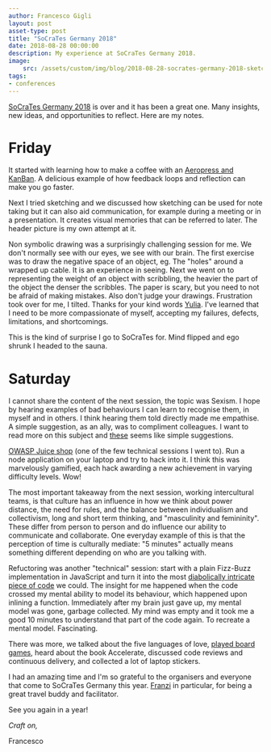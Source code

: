 ```yaml
---
author: Francesco Gigli
layout: post
asset-type: post
title: "SoCraTes Germany 2018"
date: 2018-08-28 00:00:00
description: My experience at SoCraTes Germany 2018.
image:
    src: /assets/custom/img/blog/2018-08-28-socrates-germany-2018-sketchnote.jpg
tags:
- conferences
---
```

[SoCraTes Germany 2018](https://www.socrates-conference.de) is over and it has been a great one. Many insights, new ideas, and opportunities to reflect. Here are my notes.

# Friday

It started with learning how to make a coffee with an [Aeropress and KanBan](https://twitter.com/AnnNat/status/1033015354967121921). A delicious example of how feedback loops and reflection can make you go faster.

Next I tried sketching and we discussed how sketching can be used for note taking but it can also aid communication, for example during a meeting or in a presentation. It creates visual memories that can be referred to later. The header picture is my own attempt at it.

Non symbolic drawing was a surprisingly challenging session for me.
We don't normally see with our eyes, we see with our brain. The first exercise was to draw the negative space of an object, eg. The "holes" around a wrapped up cable. It is an experience in seeing.
Next we went on to representing the weight of an object with scribbling, the heavier the part of the object the denser the scribbles.
The paper is scary, but you need to not be afraid of making mistakes. Also don't judge your drawings.
Frustration took over for me, I tilted. Thanks for your kind words [Yulia](https://twitter.com/ioctaptceb). I've learned that I need to be more compassionate of myself, accepting my failures, defects, limitations, and shortcomings.

This is the kind of surprise I go to SoCraTes for. Mind flipped and ego shrunk I headed to the sauna.

# Saturday

I cannot share the content of the next session, the topic was Sexism. I hope by hearing examples of bad behaviours I can learn to recognise them, in myself and in others. I think hearing them told directly made me empathise.
A simple suggestion, as an ally, was to compliment colleagues. I want to read more on this subject and [these](https://stackoverflow.blog/2017/10/04/3-ways-can-ally-women-tech/) seems like simple suggestions.

[OWASP Juice shop](https://www.owasp.org/index.php/OWASP_Juice_Shop_Project) (one of the few technical sessions I went to). Run a node application on your laptop and try to hack into it. I think this was marvelously gamified, each hack awarding a new achievement in varying difficulty levels. Wow!

The most important takeaway from the next session, working intercultural teams, is that culture has an influence in how we think about power distance, the need for rules, and the balance between individualism and collectivism, long and short term thinking, and "masculinity and femininity". These differ from person to person and do influence our ability to communicate and collaborate.
One everyday example of this is that the perception of time is culturally mediate: "5 minutes" actually means something different depending on who are you talking with.

Refuctoring was another "technical" session: start with a plain Fizz-Buzz implementation in JavaScript and turn it into the most [diabolically intricate piece of code](https://github.com/Hackerkegeln/refuctoring/blob/socratees2018/src/fizz-buzz-generator.js) we could. The insight for me happened when the code crossed my mental ability to model its behaviour, which happened upon inlining a function.
Immediately after my brain just gave up, my mental model was gone, garbage collected. My mind was empty and it took me a good 10 minutes to understand that part of the code again. To recreate a mental model.
Fascinating.

There was more, we talked about the five languages of love, [played board games](https://twitter.com/coderbyheart/status/1033076918160162819), heard about the book Accelerate, discussed code reviews and continuous delivery, and collected a lot of laptop stickers.

I had an amazing time and I'm so grateful to the organisers and everyone that come to SoCraTes Germany this year. [Franzi](https://twitter.com/Singsalad) in particular, for being a great travel buddy and facilitator.

See you again in a year!

_Craft on,_

Francesco

